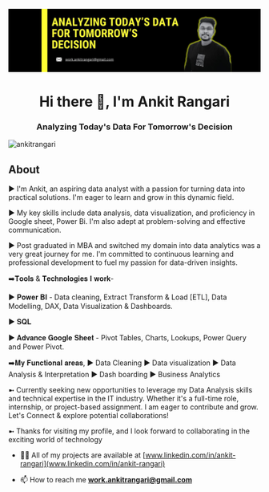 ![logo](https://github.com/AnkitRangari/AnkitRangari/blob/main/Github%20img.jpg)
<h1 align="center">Hi there 👋, I'm Ankit Rangari</h1>
<h3 align="center">Analyzing Today's Data For Tomorrow's Decision</h3>

<p align="left"> <img src="https://komarev.com/ghpvc/?username=ankitrangari&label=Profile%20views&color=0e75b6&style=flat" alt="ankitrangari" /> </p>

## About
► I'm Ankit, an aspiring data analyst with a passion for turning data into practical solutions. I'm eager to learn and grow in this dynamic field.

► My key skills include data analysis, data visualization, and proficiency in Google sheet, Power Bi. I'm also adept at problem-solving and effective communication.

► Post graduated in MBA and switched my domain into data analytics was a very great journey for me. I'm committed to continuous learning and professional development to fuel my passion for data-driven insights.

➡️𝐓𝐨𝐨𝐥𝐬 & 𝐓𝐞𝐜𝐡𝐧𝐨𝐥𝐨𝐠𝐢𝐞𝐬 𝐈 𝐰𝐨𝐫𝐤-

► 𝐏𝐨𝐰𝐞𝐫 𝐁𝐈 - Data cleaning, Extract Transform & Load [ETL], Data Modelling, DAX, Data Visualization & Dashboards.

► 𝐒𝐐𝐋

► 𝐀𝐝𝐯𝐚𝐧𝐜𝐞 𝐆𝐨𝐨𝐠𝐥𝐞 𝐒𝐡𝐞𝐞𝐭 - Pivot Tables, Charts, Lookups, Power Query and Power Pivot.

➡️𝐌𝐲 𝐅𝐮𝐧𝐜𝐭𝐢𝐨𝐧𝐚𝐥 𝐚𝐫𝐞𝐚𝐬,
► Data Cleaning
► Data visualization
► Data Analysis & Interpretation
► Dash boarding
► Business Analytics

➼ Currently seeking new opportunities to leverage my Data Analysis skills and technical expertise in the IT industry. Whether it's a full-time role, internship, or project-based assignment. I am eager to contribute and grow. Let's Connect & explore potential collaborations!

➼ Thanks for visiting my profile, and I look forward to collaborating in the exciting world of technology

- 👨‍💻 All of my projects are available at [www.linkedin.com/in/ankit-rangari](www.linkedin.com/in/ankit-rangari)

- 📫 How to reach me **work.ankitrangari@gmail.com**
